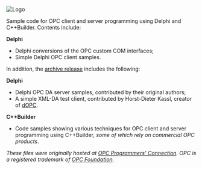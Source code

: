 ![Logo](https://github.com/dllmr/opcdelphi/blob/master/opdelphi.png)

Sample code for OPC client and server programming using Delphi and C++Builder.  Contents include:

**Delphi**

 * Delphi conversions of the OPC custom COM interfaces;
 * Simple Delphi OPC client samples.
 
In addition, the [archive release](https://github.com/dllmr/opcdelphi/tree/archive) includes the following:

**Delphi**

 * Delphi OPC DA server samples, contributed by their original authors;
 * A simple XML-DA test client, contributed by Horst-Dieter Kassl, creator of [dOPC](http://www.dopc.kassl.de/).

**C++Builder**

 * Code samples showing various techniques for OPC client and server programming using C++Builder, _some of which rely on commercial OPC products_.

_These files were originally hosted at [OPC Programmers' Connection](http://www.opcconnect.com/). OPC is a registered trademark of [OPC Foundation](http://www.opcfoundation.org/)._
